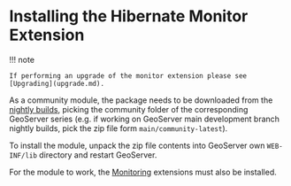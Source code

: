 # Installing the Hibernate Monitor Extension

!!! note

    If performing an upgrade of the monitor extension please see [Upgrading](upgrade.md).

As a community module, the package needs to be downloaded from the [nightly builds](https://build.geoserver.org/geoserver/), picking the community folder of the corresponding GeoServer series (e.g. if working on GeoServer main development branch nightly builds, pick the zip file form `main/community-latest`).

To install the module, unpack the zip file contents into GeoServer own `WEB-INF/lib` directory and restart GeoServer.

For the module to work, the [Monitoring](../../extensions/monitoring/index.md) extensions must also be installed.
